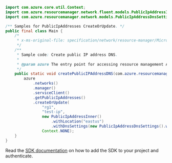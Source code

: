 ```java
import com.azure.core.util.Context;
import com.azure.resourcemanager.network.fluent.models.PublicIpAddressInner;
import com.azure.resourcemanager.network.models.PublicIpAddressDnsSettings;

/** Samples for PublicIpAddresses CreateOrUpdate. */
public final class Main {
    /*
     * x-ms-original-file: specification/network/resource-manager/Microsoft.Network/stable/2021-05-01/examples/PublicIpAddressCreateDns.json
     */
    /**
     * Sample code: Create public IP address DNS.
     *
     * @param azure The entry point for accessing resource management APIs in Azure.
     */
    public static void createPublicIPAddressDNS(com.azure.resourcemanager.AzureResourceManager azure) {
        azure
            .networks()
            .manager()
            .serviceClient()
            .getPublicIpAddresses()
            .createOrUpdate(
                "rg1",
                "test-ip",
                new PublicIpAddressInner()
                    .withLocation("eastus")
                    .withDnsSettings(new PublicIpAddressDnsSettings().withDomainNameLabel("dnslbl")),
                Context.NONE);
    }
}
```

Read the [SDK documentation](https://github.com/Azure/azure-sdk-for-java/blob/azure-resourcemanager_2.15.0/sdk/resourcemanager/azure-resourcemanager/README.md) on how to add the SDK to your project and authenticate.
